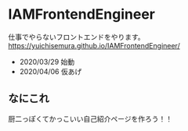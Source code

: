 # IAMFrontendEngineer

仕事でやらないフロントエンドをやります。  
https://yuichisemura.github.io/IAMFrontendEngineer/

- 2020/03/29 始動
- 2020/04/06 仮あげ

## なにこれ

厨二っぽくてかっこいい自己紹介ページを作ろう！！
